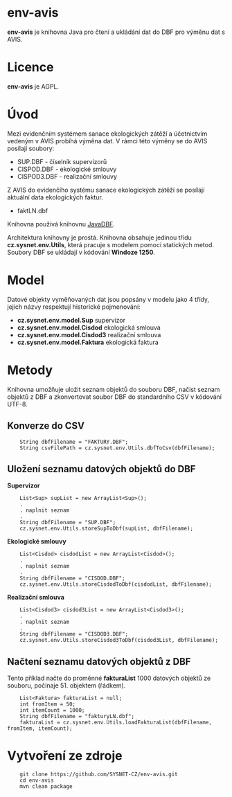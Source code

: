 # env-avis

__env-avis__ je knihovna Java pro čtení a ukládání dat do DBF pro výměnu dat s AVIS.


# Licence

__env-avis__ je AGPL.

# Úvod

Mezi evidenčním systémem sanace ekologických zátěží a účetnictvím vedeným v AVIS probíhá výměna dat. 
V rámci této výměny se do AVIS posílají soubory:

* SUP.DBF - číselník supervizorů
* CISPOD.DBF - ekologické smlouvy
* CISPOD3.DBF - realizační smlouvy
 
Z AVIS do evidenčího systému sanace ekologických zátěží se posílají aktuální data ekologických faktur.

* faktLN.dbf  

Knihovna používá knihovnu [JavaDBF](https://github.com/albfernandez/javadbf). 

Architektura knihovny je prostá. Knihovna obsahuje jedinou třídu **cz.sysnet.env.Utils**, která pracuje s modelem pomocí statických metod.
Soubory DBF se ukládají v kódování **Windoze 1250**.   

# Model

Datové objekty vyměňovaných dat jsou popsány v modelu jako 4 třídy, jejich názvy respektují historické pojmenování:

* __cz.sysnet.env.model.Sup__	supervizor
* __cz.sysnet.env.model.Cisdod__	ekologická smlouva
* __cz.sysnet.env.model.Cisdod3__	realizační smlouva
* __cz.sysnet.env.model.Faktura__	ekologická faktura

# Metody

Knihovna umožňuje uložit seznam objektů do souboru DBF, načist seznam objektů z DBF a zkonvertovat soubor DBF do standardního CSV v kódování UTF-8.

## Konverze do CSV

		String dbfFilename = "FAKTURY.DBF";
		String csvFilePath = cz.sysnet.env.Utils.dbfToCsv(dbfFilename);
			   
## Uložení seznamu datových objektů do DBF

**Supervizor**

		List<Sup> supList = new ArrayList<Sup>();
		.
		. naplnit seznam
		.
		String dbfFilename = "SUP.DBF";
		cz.sysnet.env.Utils.storeSupToDbf(supList, dbfFilename);
		
**Ekologické smlouvy**

		List<Cisdod> cisdodList = new ArrayList<Cisdod>();
		.
		. naplnit seznam
		.
		String dbfFilename = "CISDOD.DBF";
		cz.sysnet.env.Utils.storeCisdodToDbf(cisdodList, dbfFilename);
		
**Realizační smlouva**

		List<Cisdod3> cisdod3List = new ArrayList<Cisdod3>();
		.
		. naplnit seznam
		.
		String dbfFilename = "CISDOD3.DBF";
		cz.sysnet.env.Utils.storeCisdod3ToDbf(cisdod3List, dbfFilename);
		
## Načtení seznamu datových objektů z DBF

Tento příklad načte do proměnné **fakturaList** 1000 datových objektů ze souboru, počínaje 51. objektem (řádkem).  

		List<Faktura> fakturaList = null;
		int fromItem = 50;
		int itemCount = 1000;		
		String dbfFilename = "fakturyLN.dbf";
		fakturaList = cz.sysnet.env.Utils.loadFakturaList(dbfFilename, fromItem, itemCount);		

# Vytvoření ze zdroje

		git clone https://github.com/SYSNET-CZ/env-avis.git
		cd env-avis
		mvn clean package

